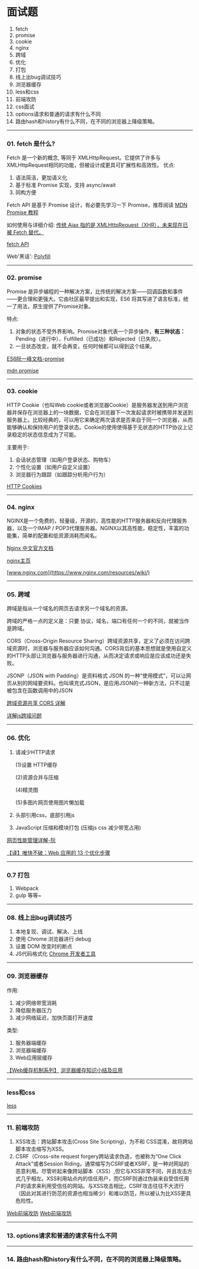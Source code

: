 # 面试题

01. fetch
02. promise
03. cookie
04. nginx
05. 跨域
06. 优化
07. 打包
08. 线上出bug调试技巧
09. 浏览器缓存
10. less和css
11. 前端攻防
12. css面试
13. options请求和普通的请求有什么不同
14. 路由hash和history有什么不同，在不同的浏览器上降级策略。


---



### 01. fetch 是什么?

 Fetch 是一个新的概念, 等同于 XMLHttpRequest。它提供了许多与XMLHttpRequest相同的功能，但被设计成更具可扩展性和高效性。
 优点:
 1. 语法简洁，更加语义化
 2. 基于标准 Promise 实现，支持 async/await
 3. 同构方便

Fetch API 是基于 Promise 设计，有必要先学习一下 Promise，推荐阅读 [MDN Promise 教程](https://developer.mozilla.org/zh-CN/docs/Web/JavaScript/Reference/Global_Objects/Promise)

如何使用与详细介绍: [传统 Ajax 指的是 XMLHttpRequest（XHR），未来现在已被 Fetch 替代。](https://github.com/camsong/blog/issues/2)

[fetch API](http://bubkoo.com/2015/05/08/introduction-to-fetch/)

Web'黑话': [Polyfill](https://segmentfault.com/a/1190000002593432#articleHeader1)

---

### 02. promise

Promise 是异步编程的一种解决方案，比传统的解决方案——回调函数和事件——更合理和更强大。它由社区最早提出和实现，ES6 将其写进了语言标准，统一了用法，原生提供了Promise对象。

 特点:
 1. 对象的状态不受外界影响。Promise对象代表一个异步操作，**有三种状态：** Pending（进行中）、Fulfilled（已成功）和Rejected（已失败）。
 2. 一旦状态改变，就不会再变，任何时候都可以得到这个结果。
 
 [ES6阮一峰文档-promise](http://es6.ruanyifeng.com/#docs/promise)

 [mdn promise](https://developer.mozilla.org/zh-CN/docs/Web/JavaScript/Reference/Global_Objects/Promise)

---

### 03. cookie

HTTP Cookie（也叫Web cookie或者浏览器Cookie）是服务器发送到用户浏览器并保存在浏览器上的一块数据，它会在浏览器下一次发起请求时被携带并发送到服务器上。比较经典的，可以用它来确定两次请求是否来自于同一个浏览器，从而能够确认和保持用户的登录状态。Cookie的使用使得基于无状态的HTTP协议上记录稳定的状态信息成为了可能。

主要用于:
1. 会话状态管理（如用户登录状态、购物车）
2. 个性化设置（如用户自定义设置）
3. 浏览器行为跟踪（如跟踪分析用户行为）

[HTTP Cookies](https://developer.mozilla.org/zh-CN/docs/Web/HTTP/Cookies)

---

### 04. nginx

NGINX是一个免费的，轻量级，开源的，高性能的HTTP服务器和反向代理服务器，以及一个IMAP / POP3代理服务器。NGINX以其高性能，稳定性，丰富的功能集，简单的配置和低资源消耗而闻名。

[Nginx 中文官方文档](https://wizardforcel.gitbooks.io/nginx-doc/content/index.html)

[nginx主页](http://nginx.net)

[www.nginx.com](https://www.nginx.com/resources/wiki/)


---


### 05. 跨域

跨域是指从一个域名的网页去请求另一个域名的资源。

跨域的严格一点的定义是：只要 协议，域名，端口有任何一个的不同，就被当作是跨域。 

CORS（Cross-Origin Resource Sharing）跨域资源共享，定义了必须在访问跨域资源时，浏览器与服务器应该如何沟通。CORS背后的基本思想就是使用自定义的HTTP头部让浏览器与服务器进行沟通，从而决定请求或响应是应该成功还是失败。

JSONP（JSON with Padding）是资料格式 JSON 的一种“使用模式”，可以让网页从别的网域要资料。也叫填充式JSON，是应用JSON的一种新方法，只不过是被包含在函数调用中的JSON


[跨域资源共享 CORS 详解](http://www.ruanyifeng.com/blog/2016/04/cors.html)

[详解js跨域问题](https://segmentfault.com/a/1190000000718840)


---

### 06. 优化

1. 请减少HTTP请求

	(1)设置 HTTP缓存

	(2)资源合并与压缩

	(4)精灵图

	(5)多图片网页使用图片懒加载

2. 头部引用css，底部引用js

3. JavaScript 压缩和模块打包 (压缩js css 减少带宽占用)

[网页性能管理详解-阮](http://www.ruanyifeng.com/blog/2015/09/web-page-performance-in-depth.html)

[【译】唯快不破：Web 应用的 13 个优化步骤](https://zhuanlan.zhihu.com/p/21417465?refer=no-backend)

---

### 0.7 打包

1. Webpack
2. gulp
等等~


---

### 08. 线上出bug调试技巧

1. 本地复现、调试、解决、上线
2. 使用 Chrome 浏览器进行 debug
3. 设置 DOM 改变时的断点
4. JS代码格式化
[Chrome 开发者工具](https://developers.google.com/web/tools/chrome-devtools/)

---

### 09. 浏览器缓存

作用:
1. 减少网络带宽消耗
2. 降低服务器压力
3. 减少网络延迟，加快页面打开速度

类型:
1. 服务器端缓存
2. 浏览器端缓存
3. Web应用层缓存
	
[【Web缓存机制系列】](http://www.alloyteam.com/2012/03/web-cache-1-web-cache-overview/)
[浏览器缓存知识小结及应用](https://www.cnblogs.com/lyzg/p/5125934.html)

---

### less和css

[less](http://www.bootcss.com/p/lesscss/)

---

### 11. 前端攻防

1. XSS攻击：跨站脚本攻击(Cross Site Scripting)，为不和 CSS混淆，故将跨站脚本攻击缩写为XSS。
2. CSRF（Cross-site request forgery跨站请求伪造，也被称为“One Click Attack”或者Session Riding，通常缩写为CSRF或者XSRF，是一种对网站的恶意利用。尽管听起来像跨站脚本（XSS）,但它与XSS非常不同，并且攻击方式几乎相左。XSS利用站点内的信任用户，而CSRF则通过伪装来自受信任用户的请求来利用受信任的网站。与XSS攻击相比，CSRF攻击往往不大流行（因此对其进行防范的资源也相当稀少）和难以防范，所以被认为比XSS更具危险性。

[Web前端攻防](https://juejin.im/post/5912740344d904007b010252)
[Web前端攻防](https://zhuanlan.zhihu.com/p/19813739)

---

### 13. options请求和普通的请求有什么不同



---

### 14. 路由hash和history有什么不同，在不同的浏览器上降级策略。


